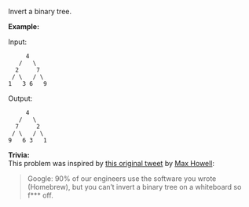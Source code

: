 Invert a binary tree.

**Example:**

Input:

         4
       /   \
      2     7
     / \   / \
    1   3 6   9

Output:

         4
       /   \
      7     2
     / \   / \
    9   6 3   1

**Trivia:**  
This problem was inspired by
[this original tweet](https://twitter.com/mxcl/status/608682016205344768) by
[Max Howell](https://twitter.com/mxcl):

> Google: 90% of our engineers use the software you wrote (Homebrew), but you can’t invert
> a binary tree on a whiteboard so f\*\*\* off.
